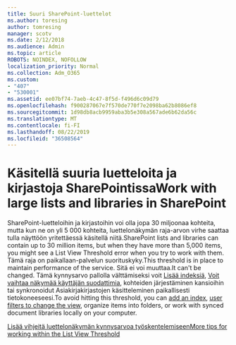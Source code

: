 ```yaml
---
title: Suuri SharePoint-luettelot
ms.author: toresing
author: tomresing
manager: scotv
ms.date: 2/12/2018
ms.audience: Admin
ms.topic: article
ROBOTS: NOINDEX, NOFOLLOW
localization_priority: Normal
ms.collection: Adm_O365
ms.custom:
- "407"
- "530001"
ms.assetid: ee07bf74-7aeb-4c47-8f5d-f496d6c09d79
ms.openlocfilehash: f900287067e7f570de770f7e2098ba62b8086ef8
ms.sourcegitcommit: 1d98db8acb9959aba3b5e308a567ade6b62da56c
ms.translationtype: MT
ms.contentlocale: fi-FI
ms.lasthandoff: 08/22/2019
ms.locfileid: "36508564"
---
```

# <a name="work-with-large-lists-and-libraries-in-sharepoint"></a><span data-ttu-id="facfc-102">Käsitellä suuria luetteloita ja kirjastoja SharePointissa</span><span class="sxs-lookup"><span data-stu-id="facfc-102">Work with large lists and libraries in SharePoint</span></span>

<span data-ttu-id="facfc-103">SharePoint-luetteloihin ja kirjastoihin voi olla jopa 30 miljoonaa kohteita, mutta kun ne on yli 5 000 kohteita, luettelonäkymän raja-arvon virhe saattaa tulla näyttöön yritettäessä käsitellä niitä.</span><span class="sxs-lookup"><span data-stu-id="facfc-103">SharePoint lists and libraries can contain up to 30 million items, but when they have more than 5,000 items, you might see a List View Threshold error when you try to work with them.</span></span> <span data-ttu-id="facfc-104">Tämä raja on paikallaan-palvelun suorituskyky.</span><span class="sxs-lookup"><span data-stu-id="facfc-104">This threshold is in place to maintain performance of the service.</span></span> <span data-ttu-id="facfc-105">Sitä ei voi muuttaa.</span><span class="sxs-lookup"><span data-stu-id="facfc-105">It can't be changed.</span></span> <span data-ttu-id="facfc-106">Tämä kynnysarvo pallolla välttämiseksi voit [Lisää indeksiä](https://go.microsoft.com/fwlink/?linkid=867784), [Voit vaihtaa näkymää käyttäjän suodattimia](https://go.microsoft.com/fwlink/?linkid=867786), kohteiden järjestäminen kansioihin tai synkronoidut Asiakirjakirjastojen käsitteleminen paikallisesti tietokoneeseesi.</span><span class="sxs-lookup"><span data-stu-id="facfc-106">To avoid hitting this threshold, you can [add an index](https://go.microsoft.com/fwlink/?linkid=867784), [user filters to change the view](https://go.microsoft.com/fwlink/?linkid=867786), organize items into folders, or work with synced document libraries locally on your computer.</span></span>
  
[<span data-ttu-id="facfc-107">Lisää vihjeitä luettelonäkymän kynnysarvoa työskentelemiseen</span><span class="sxs-lookup"><span data-stu-id="facfc-107">More tips for working within the List View Threshold</span></span>](https://go.microsoft.com/fwlink/?linkid=867787)
  
